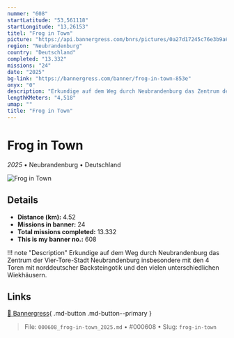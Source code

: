 ```yaml
---
nummer: "608"
startLatitude: "53,561118"
startLongitude: "13,26153"
titel: "Frog in Town"
picture: "https://api.bannergress.com/bnrs/pictures/0a27d17245c76e3b9a6a3e4090e90561"
region: "Neubrandenburg"
country: "Deutschland"
completed: "13.332"
missions: "24"
date: "2025"
bg-link: "https://bannergress.com/banner/frog-in-town-853e"
onyx: "0"
description: "Erkundige auf dem Weg durch Neubrandenburg das Zentrum der Vier-Tore-Stadt Neubrandenburg insbesondere mit den 4 Toren mit norddeutscher Backsteingotik und den vielen unterschiedlichen Wiekhäusern."
lengthKMeters: "4,518"
umap: ""
title: "Frog in Town"
---
```

# Frog in Town

*2025* • Neubrandenburg • Deutschland

![Frog in Town](https://api.bannergress.com/bnrs/pictures/0a27d17245c76e3b9a6a3e4090e90561)

## Details
- **Distance (km):** 4.52
- **Missions in banner:** 24
- **Total missions completed:** 13.332
- **This is my banner no.:** 608


!!! note "Description"
    Erkundige auf dem Weg durch Neubrandenburg das Zentrum der Vier-Tore-Stadt Neubrandenburg insbesondere mit den 4 Toren mit norddeutscher Backsteingotik und den vielen unterschiedlichen Wiekhäusern.



## Links
[🔗 Bannergress](https://bannergress.com/banner/frog-in-town-853e){ .md-button .md-button--primary }



> File: `000608_frog-in-town_2025.md` • #000608 • Slug: `frog-in-town`
